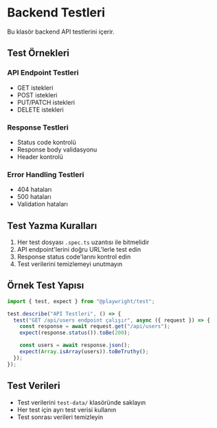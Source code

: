 # Backend Testleri

Bu klasör backend API testlerini içerir.

## Test Örnekleri

### API Endpoint Testleri

- GET istekleri
- POST istekleri
- PUT/PATCH istekleri
- DELETE istekleri

### Response Testleri

- Status code kontrolü
- Response body validasyonu
- Header kontrolü

### Error Handling Testleri

- 404 hataları
- 500 hataları
- Validation hataları

## Test Yazma Kuralları

1. Her test dosyası `.spec.ts` uzantısı ile bitmelidir
2. API endpoint'lerini doğru URL'lerle test edin
3. Response status code'larını kontrol edin
4. Test verilerini temizlemeyi unutmayın

## Örnek Test Yapısı

```typescript
import { test, expect } from "@playwright/test";

test.describe("API Testleri", () => {
  test("GET /api/users endpoint çalışır", async ({ request }) => {
    const response = await request.get("/api/users");
    expect(response.status()).toBe(200);

    const users = await response.json();
    expect(Array.isArray(users)).toBeTruthy();
  });
});
```

## Test Verileri

- Test verilerini `test-data/` klasöründe saklayın
- Her test için ayrı test verisi kullanın
- Test sonrası verileri temizleyin
